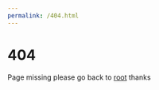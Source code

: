 ```yaml
---
permalink: /404.html
---
```


# 404
Page missing please go back to [root](https://www.keloran.dev) thanks
